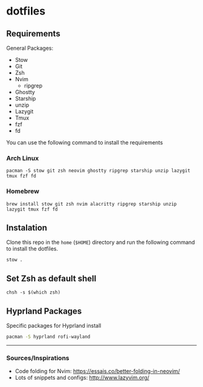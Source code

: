# dotfiles

## Requirements

General Packages:

- Stow
- Git
- Zsh
- Nvim
  - ripgrep
- Ghostty
- Starship
- unzip
- Lazygit
- Tmux
- fzf
- fd

You can use the following command to install the requirements

### Arch Linux

```shell
pacman -S stow git zsh neovim ghostty ripgrep starship unzip lazygit tmux fzf fd
```

### Homebrew

```shell
brew install stow git zsh nvim alacritty ripgrep starship unzip lazygit tmux fzf fd
```

## Instalation

Clone this repo in the `home` (`$HOME`) directory and run the following command to install the dotfiles.

```shell
stow .
```

## Set Zsh as default shell

```shell
chsh -s $(which zsh)
```

## Hyprland Packages

Specific packages for Hyprland install

```sh
pacman -S hyprland rofi-wayland
```

---

### Sources/Inspirations

- Code folding for Nvim: https://essais.co/better-folding-in-neovim/
- Lots of snippets and configs: http://www.lazyvim.org/
